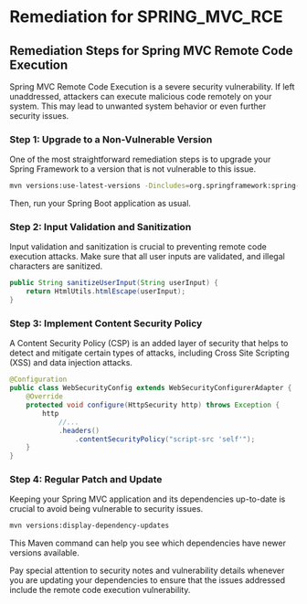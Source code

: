 # Remediation for SPRING_MVC_RCE

## Remediation Steps for Spring MVC Remote Code Execution

Spring MVC Remote Code Execution is a severe security vulnerability. If left unaddressed, attackers can execute malicious code remotely on your system. This may lead to unwanted system behavior or even further security issues.

### Step 1: Upgrade to a Non-Vulnerable Version

One of the most straightforward remediation steps is to upgrade your Spring Framework to a version that is not vulnerable to this issue. 

```bash
mvn versions:use-latest-versions -Dincludes=org.springframework:spring-webmvc
```
Then, run your Spring Boot application as usual.

### Step 2: Input Validation and Sanitization

Input validation and sanitization is crucial to preventing remote code execution attacks. Make sure that all user inputs are validated, and illegal characters are sanitized.

```java
public String sanitizeUserInput(String userInput) {
    return HtmlUtils.htmlEscape(userInput);
}
```
### Step 3: Implement Content Security Policy

A Content Security Policy (CSP) is an added layer of security that helps to detect and mitigate certain types of attacks, including Cross Site Scripting (XSS) and data injection attacks.

```java
@Configuration
public class WebSecurityConfig extends WebSecurityConfigurerAdapter {
    @Override
    protected void configure(HttpSecurity http) throws Exception {
        http
            //...
            .headers()
                .contentSecurityPolicy("script-src 'self'");
    }
}
```

### Step 4: Regular Patch and Update

Keeping your Spring MVC application and its dependencies up-to-date is crucial to avoid being vulnerable to security issues.

```bash
mvn versions:display-dependency-updates
```
This Maven command can help you see which dependencies have newer versions available.

Pay special attention to security notes and vulnerability details whenever you are updating your dependencies to ensure that the issues addressed include the remote code execution vulnerability.